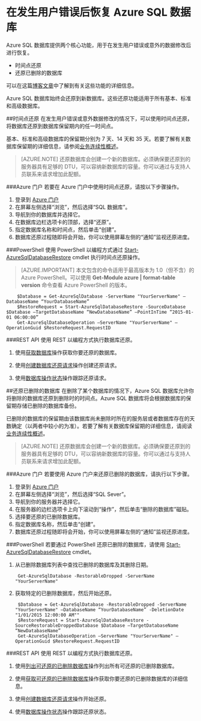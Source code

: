 <properties 
   pageTitle="发生 SQL 数据库用户错误后进行恢复" 
   description="了解如何在发生用户错误、意外的数据损坏后进行恢复，或者使用 Azure SQL 数据库的时间点还原 (PITR) 功能还恢复已删除的数据库。" 
   services="sql-database" 
   documentationCenter="" 
   authors="elfisher" 
   manager="jeffreyg" 
   editor="monicar"/>

<tags
   ms.service="sql-database"
   ms.date="02/09/2016"
   wacn.date="03/29/2016"/>

# 在发生用户错误后恢复 Azure SQL 数据库

Azure SQL 数据库提供两个核心功能，用于在发生用户错误或意外的数据修改后进行恢复。

- 时间点还原 
- 还原已删除的数据库

可以在这篇[博客文章](https://azure.microsoft.com/blog/2014/10/01/azure-sql-database-point-in-time-restore)中了解到有关这些功能的详细信息。

Azure SQL 数据库始终会还原到新数据库。这些还原功能适用于所有基本、标准和高级数据库。

##时间点还原
在发生用户错误或意外数据修改的情况下，可以使用时间点还原，将数据库还原到数据库保留期内的任一时间点。

基本、标准和高级数据库的保留期分别为 7 天、14 天和 35 天。若要了解有关数据库保留期的详细信息，请参阅[业务连续性概述](/documentation/articles/sql-database-business-continuity)。

> [AZURE.NOTE] 还原数据库会创建一个新的数据库。必须确保要还原到的服务器具有足够的 DTU，可以容纳新数据库的容量。你可以通过与支持人员联系来请求增加此配额。

###Azure 门户
若要在 Azure 门户中使用时间点还原，请按以下步骤操作。

1. 登录到 [Azure 门户](https://manage.windowsazure.cn)
2. 在屏幕左侧选择“浏览”，然后选择“SQL 数据库”。
3. 导航到你的数据库并选择它。
4. 在数据库边栏选项卡的顶部，选择“还原”。
5. 指定数据库名称和时间点，然后单击“创建”。
6. 数据库还原过程随即将会开始，你可以使用屏幕左侧的“通知”监视还原进度。

###PowerShell
使用 PowerShell 以编程方式通过 [Start-AzureSqlDatabaseRestore](https://msdn.microsoft.com/zh-cn/library/dn720218.aspx?f=255&MSPPError=-2147217396) cmdlet 执行时间点还原操作。

> [AZURE.IMPORTANT] 本文包含的命令适用于最高版本为 1.0（但不含）的 Azure PowerShell。可以使用 **Get-Module azure | format-table version** 命令查看 Azure PowerShell 的版本。

		$Database = Get-AzureSqlDatabase -ServerName "YourServerName" –DatabaseName “YourDatabaseName”
		$RestoreRequest = Start-AzureSqlDatabaseRestore -SourceDatabase $Database –TargetDatabaseName “NewDatabaseName” –PointInTime “2015-01-01 06:00:00”
		Get-AzureSqlDatabaseOperation –ServerName "YourServerName" –OperationGuid $RestoreRequest.RequestID
		 

###REST API 
使用 REST 以编程方式执行数据库还原。

1. 使用[获取数据库](http://msdn.microsoft.com/zh-cn/library/azure/dn505708.aspx)操作获取你要还原的数据库。

2.	使用[创建数据库还原请求](http://msdn.microsoft.com/zh-cn/library/azure/dn509571.aspx)操作创建还原请求。
	
3.	使用[数据库操作状态](http://msdn.microsoft.com/zh-cn/library/azure/dn720371.aspx)操作跟踪还原请求。

##还原已删除的数据库
在删除了某个数据库的情况下，Azure SQL 数据库允许你将删除的数据库还原到删除时的时间点。Azure SQL 数据库将会根据数据库的保留期存储已删除的数据库备份。

已删除的数据库的保留期由该数据库尚未删除时所在的服务层或者数据库存在的天数确定（以两者中较小的为准）。若要了解有关数据库保留期的详细信息，请阅读[业务连续性概述](/documentation/articles/sql-database-business-continuity)。

> [AZURE.NOTE] 还原数据库会创建一个新的数据库。必须确保要还原到的服务器具有足够的 DTU，可以容纳新数据库的容量。你可以通过与支持人员联系来请求增加此配额。

###Azure 门户
若要使用 Azure 门户来还原已删除的数据库，请执行以下步骤。

1. 登录到 [Azure 门户](https://manage.windowsazure.cn)
2. 在屏幕左侧选择“浏览”，然后选择“SQL Sever”。
3. 导航到你的服务器并选择它。
4. 在服务器的边栏选项卡上向下滚动到“操作”，然后单击“删除的数据库”磁贴。
5. 选择要还原的已删除数据库。
6. 指定数据库名称，然后单击“创建”。
7. 数据库还原过程随即将会开始，你可以使用屏幕左侧的“通知”监视还原进度。

###PowerShell
若要通过 PowerShell 还原已删除的数据库，请使用 [Start-AzureSqlDatabaseRestore](https://msdn.microsoft.com/zh-cn/library/dn720218.aspx?f=255&MSPPError=-2147217396) cmdlet。

1. 从已删除数据库列表中查找已删除的数据库及其删除日期。
		
		Get-AzureSqlDatabase -RestorableDropped -ServerName "YourServerName"

2. 获取特定的已删除数据库，然后开始还原。

		$Database = Get-AzureSqlDatabase -RestorableDropped -ServerName "YourServerName" –DatabaseName “YourDatabaseName” -DeletionDate "1/01/2015 12:00:00 AM""
		$RestoreRequest = Start-AzureSqlDatabaseRestore -SourceRestorableDroppedDatabase $Database –TargetDatabaseName “NewDatabaseName”
		Get-AzureSqlDatabaseOperation –ServerName "YourServerName" –OperationGuid $RestoreRequest.RequestID
		 

###REST API 
使用 REST 以编程方式执行数据库还原。

1.	使用[列出可还原的已删除数据库](http://msdn.microsoft.com/zh-cn/library/azure/dn509562.aspx)操作列出所有可还原的已删除数据库。
	
2.	使用[获取可还原的已删除数据库](http://msdn.microsoft.com/zh-cn/library/azure/dn509574.aspx)操作获取你要还原的已删除数据库的详细信息。

3.	使用[创建数据库还原请求](http://msdn.microsoft.com/zh-cn/library/azure/dn509571.aspx)操作开始还原。
	
4.	使用[数据库操作状态](http://msdn.microsoft.com/zh-cn/library/azure/dn720371.aspx)操作跟踪还原状态。

<!---HONumber=Mooncake_0321_2016-->
